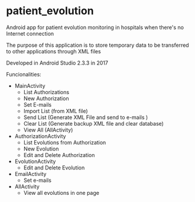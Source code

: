 # patient_evolution
Android app for patient evolution monitoring in hospitals when there's no Internet connection

The purpose of this application is to store temporary data to be transferred to other applications through XML files

Developed in Android Studio 2.3.3 in 2017

Funcionalities:
* MainActivity
    * List Authorizations
    * New Authorization
    * Set E-mails
    * Import List (from XML file)
    * Send List (Generate XML File and send to e-mails )
    * Clear List (Generate backup XML file and clear database)
    * View All (AllActivity)
* AuthorizationActivity
    * List Evolutions from Authorization  
    * New Evolution
    * Edit and Delete Authorization
* EvolutionActivity
    * Edit and Delete Evolution
* EmailActivity
    * Set e-mails
* AllActivity
    * View all evolutions in one page
